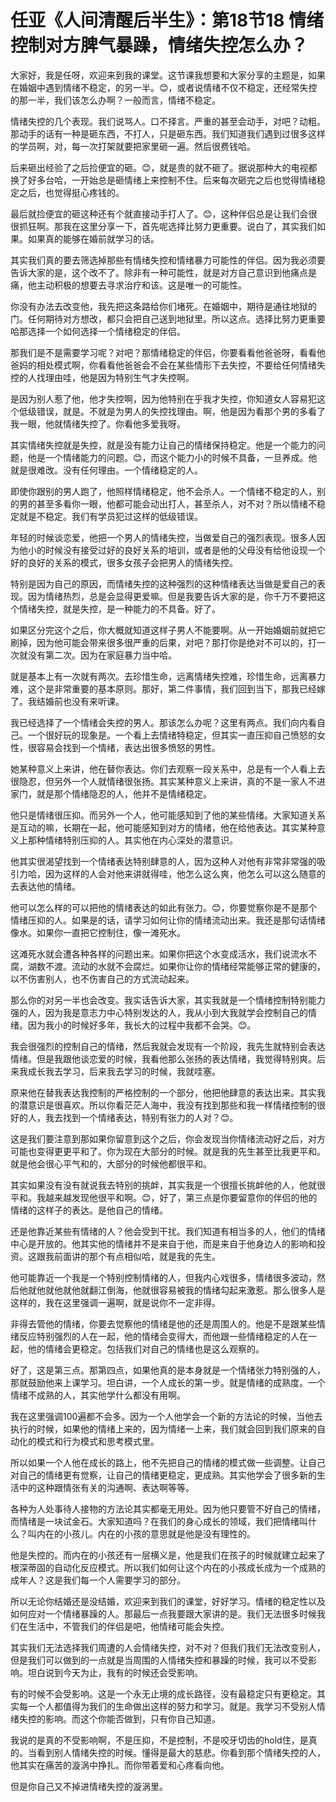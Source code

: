# 任亚《人间清醒后半生》：第18节18 情绪控制对方脾气暴躁，情绪失控怎么办？

大家好，我是任呀，欢迎来到我的课堂。这节课我想要和大家分享的主题是，如果在婚姻中遇到情绪不稳定，的另一半。😊，或者说情绪不仅不稳定，还经常失控的那一半，我们该怎么办啊？一般而言，情绪不稳定。

情绪失控的几个表现。我们说骂人。口不择言。严重的甚至会动手，对吧？动粗。那动手的话有一种是砸东西，不打人，只是砸东西。我们知道我们遇到过很多这样的学员啊，对，每一次打架就要把家里砸一遍。然后很费钱哈。

后来砸出经验了之后捡便宜的砸。😊，就是贵的就不砸了。据说那种大的电视都换了好多台哈，一开始总是砸情绪上来控制不住。后来每次砸完之后也觉得情绪稳定之后，也觉得挺心疼钱的。

最后就捡便宜的砸这种还有个就直接动手打人了。😊，这种伴侣总是让我们会很很抓狂啊。那我在这里分享一下，首先呢选择比努力更重要。说白了，其实我们如果。如果真的能够在婚前就学习的话。

其实我们真的要去筛选掉那些有情绪失控和情绪暴力可能性的伴侣。因为我必须要告诉大家的是，这个改不了。除非有一种可能性，就是对方自己意识到他痛点是痛，他主动积极的想要去寻求治疗和该。这是唯一的可能性。

你没有办法去改变他，我先把这条路给你们堵死。在婚姻中，期待是通往地狱的门。任何期待对方想改，都只会把自己送到地狱里。所以这点。选择比努力更重要哈那选择一个如何选择一个情绪稳定的伴侣。

那我们是不是需要学习呢？对吧？那情绪稳定的伴侣，你要看看他爸爸呀，看看他爸妈的相处模式啊，你看看他爸爸会不会在某些情形下去失控，不要给任何情绪失控的人找理由哇，他是因为特别生气才失控啊。

是因为别人惹了他，他才失控啊，因为他特别在乎我才失控，你知道女人容易犯这个低级错误，就是。不就是为男人的失控找理由。啊，他是因为看那个男的多看了我一眼，他就情绪失控了。你看他多爱我呀。

其实情绪失控就是失控，就是没有能力让自己的情绪保持稳定。他是一个能力的问题，他是一个情绪能力的问题。😊，而这个能力小的时候不具备，一旦养成。他就是很难改。没有任何理由。一个情绪稳定的人。

即使你跟别的男人跑了，他照样情绪稳定，他不会杀人。一个情绪不稳定的人，别的男的甚至多看你一眼，他都可能会动出打人，甚至杀人，对不对？所以情绪不稳定就是不稳定。我们有学员犯过这样的低级错误。

年轻的时候谈恋爱，他把一个男人的情绪失控，当做爱自己的强烈表现。很多人因为他小的时候没有接受过好的良好关系的培训，或者是他的父母没有给他设现一个好的良好的关系的模式，很多女孩子会把男人的情绪失控。

特别是因为自己的原因，而情绪失控的这种强烈的这种情绪表达当做是爱自己的表现。因为情绪热烈，总是会显得更爱嘛。但是我要告诉大家的是，你千万不要把这个情绪失控，就是失控，是一种能力的不具备。好了。

如果区分完这个之后，你大概就知道这样子男人不能要啊。从一开始婚姻前就把它刷掉，因为他可能会带来很多很严重的后果，对吧？那打你是绝对不可以的，打一次就没有第二次。因为在家庭暴力当中哈。

就是基本上有一次就有两次。去珍惜生命，远离情绪失控难，珍惜生命，远离暴力难，这个是非常重要的基本原则。那好，第二件事情，我们回到当下，那我已经嫁了。我结婚前也没有来听课。

我已经选择了一个情绪会失控的男人。那该怎么办呢？这里有两点。我们向内看自己。一个很好玩的现象是。一个看上去情绪特稳定，但其实一直压抑自己愤怒的女性，很容易会找到一个情绪，表达出很多愤怒的男性。

她某种意义上来讲，他在替你表达。你们去观察一段关系中，总是有一个人看上去很隐忍，但另外一个人就情绪很张扬。其实某种意义上来讲，真的不是一家人不进家门，就是那个情绪隐忍的人，他并不是情绪稳定。

他只是情绪很压抑。而另外一个人，他可能感知到了他的某些情绪。大家知道关系是互动的嘛，长期在一起，他可能感知到对方的情绪，他在给他表达。其实某种意义上那种情绪特别压抑的人。其实他在内心深处的潜意识。

他其实很渴望找到一个情绪表达特别肆意的人，因为这种人对他有非常非常强的吸引力哈，因为这样的人会对他来讲就得哇，他怎么这么爽，他怎么可以这么随意的去表达他的情绪。

他可以怎么样的可以把他的情绪表达的如此有张力。😊，你要觉察你是不是那个情绪压抑的人。如果是的话，请学习如何让你的情绪流动出来。我还是那句话情绪像水。如果你一直把它控制住，像一滩死水。

这滩死水就会遭各种各样的问题出来。如果你把这个水变成活水，我们说流水不腐，湖数不渡。流动的水就不会腐烂。如果你让你的情绪经常能够正常的健康的，以不伤害别人，也不伤害自己的方式流动起来。

那么你的对另一半也会改变。我实话告诉大家，其实我就是一个情绪控制特别能力强的人，因为我是意志力中心特别发达的人，我从小到大我就学会控制自己的情绪。因为我小的时候好多年，我长大的过程中我都不会哭。😊。

我会很强烈的控制自己的情绪，然后我就会发现有一个阶段，我先生就特别会表达情绪。但是我跟他谈恋爱的时候，我看他那么张扬的表达情绪，我觉得特别爽。后来我成长我去学习，后来我去学习的时候，我就哇塞。

原来他在替我表达我控制的严格控制的一个部分，他把他肆意的表达出来。其实我的潜意识是很喜欢。所以你看茫茫人海中，我没有找到那些和我一样情绪控制的很好的人，我去找到一个情绪表达，特别有张力的人对？😊。

这是我们要注意到那如果你留意到这个之后，你会发现当你情绪流动好之后，对方可能也变得更更平和了。你为现在大部分的时候。就是我的先生甚至比我更平和。就是他会很心平气和的，大部分的时候他都很平和。

其实如果没有没有就说我去特别的挑衅，其实我是一个很擅长挑衅他的人，他就很平和。我越来越发现他很平和啊。😊，好了，第三点是你要留意你的伴侣的他的情绪的这样子的表达。是他自己的情绪。

还是他靠近某些有情绪的人？他会受到干扰。我们知道有相当多的人，他们的情绪中心是开放的。他其实他的情绪并不是来自于他，而是来自于他身边人的影响和投资。这跟我前面讲的那个有点相似哈，就是我的先生。

他可能靠近一个我是一个特别控制情绪的人，但我内心戏很多，情绪很多波动，然后他就他就他就他就翻江倒海，他就很容易被我的情绪勾起来激惹。那么很多人是这样的，我在这里强调一遍啊，就是说你不一定非得。

非得去管他的情绪，你要去觉察他的情绪是他的还是周围人的。他是不是跟某些情绪反应特别强烈的人在一起，他的情绪会变得大，而他跟一些情绪稳定的人在一起，他的情绪会更稳定。包括我们对自己的情绪也是这么观察的。

好了，这是第三点。那第四点，如果他真的是本身就是一个情绪张力特别强的人，那就鼓励他来上课学习。坦白讲，一个人成长的第一步。就是情绪的成熟度。一个情绪不成熟的人，其实他学什么都没有用啊。

我在这里强调100遍都不会多。因为一个人他学会一个新的方法论的时候，当他去执行的时候，如果他的情绪上来的，因为情绪一上来，我们就会回到我们原来的自动化的模式和行为模式和思考模式里。

所以如果一个人他在成长的路上，他不先把自己的情绪的模式做一些调整。让自己对自己的情绪更有觉察，让自己的情绪更稳定，更成熟。其实他学会了很多新的生活中的这种跟情张有关的沟通啊、表达啊等等。

各种为人处事待人接物的方法论其实都毫无用处。因为他只要管不好自己的情绪，而情绪是一块试金石。大家知道吗？在我们的身心成长的领域，我们把情绪叫什么？叫内在的小孩儿。内在的小孩的意思就是他是没有理性的。

他是失控的。而内在的小孩还有一层横义是，他是我们在孩子的时候就建立起来了根深蒂固的自动化反应模式。所以我们如何让这个内在的小孩成长成为一个成熟的成年人？这是我们每一个人需要学习的部分。

所以无论你结婚还是没结婚，欢迎来到我们的课堂，好好学习。情绪的稳定性以及如何应对一个情绪暴躁的人。那最后一点我要跟大家讲的是。我们无法很多时候我们在生活中，不管我们的伴侣是吧，他情绪可能会失控。

其实我们无法选择我们周遭的人会情绪失控，对不对？但我们我们无法改变别人，但是我们可以做到的一点就是当周围的人情绪失控和暴躁的时候，我可以不受影响。坦白说到今天为止，我有的时候还会受影响。

有的时候不会受影响。这是一个永无止境的成长路径，没有最稳定只有更稳定。其实每一个人都值得为我们的生命做出这样的努力和学习。就是。我学习不受别人情绪失控的影响。而这个你能否做到，只有你自己知道。

我说的是真的不受影响啊，不是压抑，不是控制，不是咬牙切齿的hold住，是真的。当看到别人情绪失控的时候。懂得是最大的慈悲。你看到那个情绪失控的人，他其实在痛苦的漩涡中挣扎。而你带着爱和心疼看向他。

但是你自己又不掉进情绪失控的漩涡里。